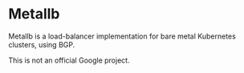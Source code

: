 # Metallb

Metallb is a load-balancer implementation for bare metal Kubernetes
clusters, using BGP.

This is not an official Google project.
